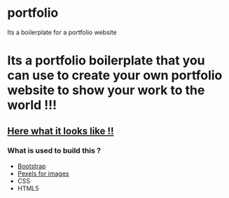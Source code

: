 # portfolio
Its a boilerplate for a portfolio website


<h1>Its a portfolio boilerplate that you can use to create your own portfolio website to show your work to the world !!!</h1>
<h2><a href="https://sagaarr.github.io/portfolio/.">Here what it looks like !!</a></h2>
<p>
<h3>What is used to build this ?</h3>
<ul>
  <li>
    <a href="https://getbootstrap.com/">Bootstrap</a>
  </li>
  <li>
    <a href="https://www.pexels.com">Pexels for images</a>
  </li>
  <li>CSS</li>
  <li>HTML5</li>
</ul>
</p>
